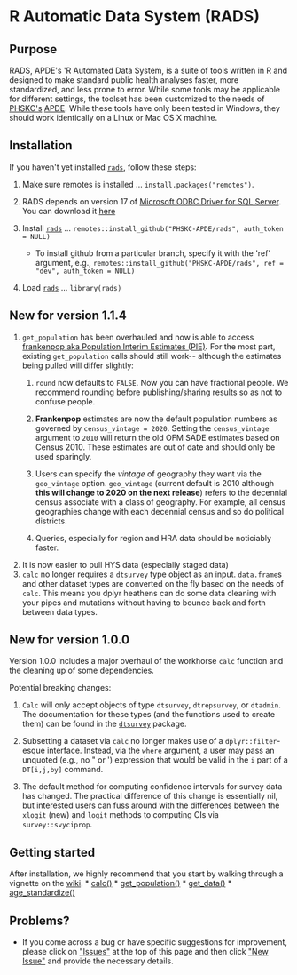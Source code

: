 # R Automatic Data System (RADS)

## Purpose

RADS, APDE's 'R Automated Data System, is a suite of tools written in R and designed to make standard public health analyses faster, more standardized, and less prone to error. While some tools may be applicable for different settings, the toolset has been customized to the needs of [PHSKC's](https://www.kingcounty.gov/depts/health.aspx) [APDE](https://www.kingcounty.gov/depts/health/data). While these tools have only been tested in Windows, they should work identically on a Linux or Mac OS X machine.

## Installation

If you haven't yet installed [`rads`](https://github.com/PHSKC-APDE/rads), follow these steps:

1.  Make sure remotes is installed ... `install.packages("remotes")`.

2.  RADS depends on version 17 of [Microsoft ODBC Driver for SQL Server](https://docs.microsoft.com/en-us/sql/connect/odbc/download-odbc-driver-for-sql-server?view=sql-server-ver15). You can download it [here](https://go.microsoft.com/fwlink/?linkid=2187214)

3.  Install [`rads`](https://github.com/PHSKC-APDE/rads) ... `remotes::install_github("PHSKC-APDE/rads", auth_token = NULL)`

    -   To install github from a particular branch, specify it with the 'ref' argument, e.g., `remotes::install_github("PHSKC-APDE/rads", ref = "dev", auth_token = NULL)`

4.  Load [`rads`](https://github.com/PHSKC-APDE/rads) ... `library(rads)`

## New for version 1.1.4

1.  `get_population` has been overhauled and now is able to access [frankenpop aka Population Interim Estimates (PIE)](https://github.com/PHSKC-APDE/frankenpop_pub)**.** For the most part, existing `get_population` calls should still work-- although the estimates being pulled will differ slightly:
    1.  `round` now defaults to `FALSE`. Now you can have fractional people. We recommend rounding before publishing/sharing results so as not to confuse people.

    2.  **Frankenpop** estimates are now the default population numbers as governed by `census_vintage = 2020`. Setting the `census_vintage` argument to `2010` will return the old OFM SADE estimates based on Census 2010. These estimates are out of date and should only be used sparingly.

    3.  Users can specify the *vintage* of geography they want via the `geo_vintage` option. `geo_vintage` (current default is 2010 although **this will change to 2020 on the next release**) refers to the decennial census associate with a class of geography. For example, all census geographies change with each decennial census and so do political districts.

    4.  Queries, especially for region and HRA data should be noticiably faster.
2.  It is now easier to pull HYS data (especially staged data)
3.  `calc` no longer requires a `dtsurvey` type object as an input. `data.frame`s and other dataset types are converted on the fly based on the needs of `calc`. This means you dplyr heathens can do some data cleaning with your pipes and mutations without having to bounce back and forth between data types.

## New for version 1.0.0

Version 1.0.0 includes a major overhaul of the workhorse `calc` function and the cleaning up of some dependencies.

Potential breaking changes:

1.  `Calc` will only accept objects of type `dtsurvey`, `dtrepsurvey`, or `dtadmin`. The documentation for these types (and the functions used to create them) can be found in the [`dtsurvey`](https://github.com/PHSKC-APDE/dtsurvey) package.

2.  Subsetting a dataset via `calc` no longer makes use of a `dplyr::filter`-esque interface. Instead, via the `where` argument, a user may pass an unquoted (e.g., no " or ') expression that would be valid in the `i` part of a `DT[i,j,by]` command.

3.  The default method for computing confidence intervals for survey data has changed. The practical difference of this change is essentially nil, but interested users can fuss around with the differences between the `xlogit` (new) and `logit` methods to computing CIs via `survey::svyciprop`.

## Getting started

After installation, we highly recommend that you start by walking through a vignette on the [wiki](https://github.com/PHSKC-APDE/rads/wiki). \* [calc()](https://github.com/PHSKC-APDE/rads/wiki/calc) \* [get_population()](https://github.com/PHSKC-APDE/rads/wiki/get_population) \* [get_data()](https://github.com/PHSKC-APDE/rads/wiki/get_data) \* [age_standardize()](https://github.com/PHSKC-APDE/rads/wiki/age_standardize)

## Problems?

-   If you come across a bug or have specific suggestions for improvement, please click on ["Issues"](https://github.com/PHSKC-APDE/rads/issues) at the top of this page and then click ["New Issue"](https://github.com/PHSKC-APDE/rads/issues/new/choose) and provide the necessary details.
